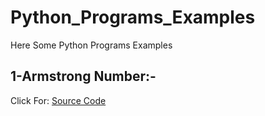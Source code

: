 # Python_Programs_Examples
Here Some Python Programs Examples


## 1-Armstrong Number:-
Click For: [Source Code](https://github.com/Mahendra710/Python_Programs_Examples/blob/main/1-Armstrong%20Number.py)
